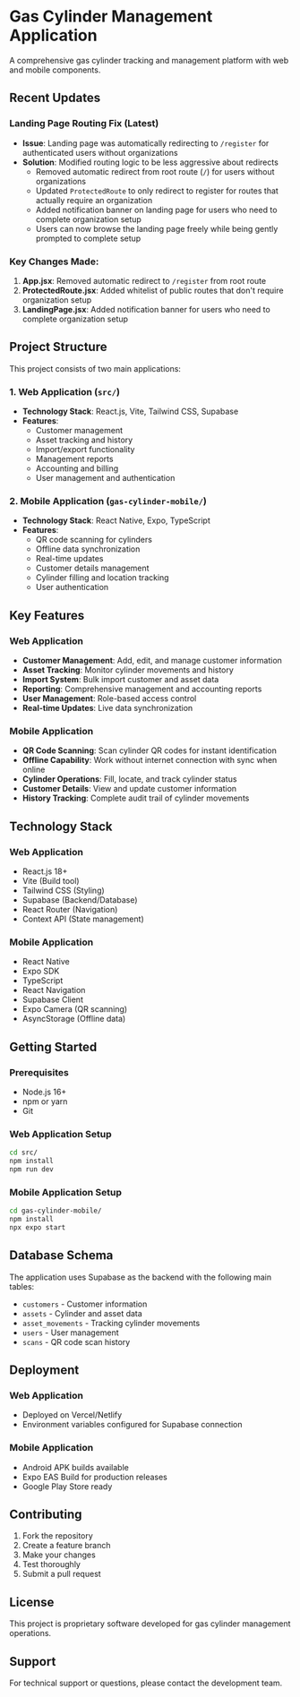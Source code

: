 # Gas Cylinder Management Application

A comprehensive gas cylinder tracking and management platform with web and mobile components.

## Recent Updates

### Landing Page Routing Fix (Latest)
- **Issue**: Landing page was automatically redirecting to `/register` for authenticated users without organizations
- **Solution**: Modified routing logic to be less aggressive about redirects
  - Removed automatic redirect from root route (`/`) for users without organizations
  - Updated `ProtectedRoute` to only redirect to register for routes that actually require an organization
  - Added notification banner on landing page for users who need to complete organization setup
  - Users can now browse the landing page freely while being gently prompted to complete setup

### Key Changes Made:
1. **App.jsx**: Removed automatic redirect to `/register` from root route
2. **ProtectedRoute.jsx**: Added whitelist of public routes that don't require organization setup
3. **LandingPage.jsx**: Added notification banner for users who need to complete organization setup

## Project Structure

This project consists of two main applications:

### 1. Web Application (`src/`)
- **Technology Stack**: React.js, Vite, Tailwind CSS, Supabase
- **Features**:
  - Customer management
  - Asset tracking and history
  - Import/export functionality
  - Management reports
  - Accounting and billing
  - User management and authentication

### 2. Mobile Application (`gas-cylinder-mobile/`)
- **Technology Stack**: React Native, Expo, TypeScript
- **Features**:
  - QR code scanning for cylinders
  - Offline data synchronization
  - Real-time updates
  - Customer details management
  - Cylinder filling and location tracking
  - User authentication

## Key Features

### Web Application
- **Customer Management**: Add, edit, and manage customer information
- **Asset Tracking**: Monitor cylinder movements and history
- **Import System**: Bulk import customer and asset data
- **Reporting**: Comprehensive management and accounting reports
- **User Management**: Role-based access control
- **Real-time Updates**: Live data synchronization

### Mobile Application
- **QR Code Scanning**: Scan cylinder QR codes for instant identification
- **Offline Capability**: Work without internet connection with sync when online
- **Cylinder Operations**: Fill, locate, and track cylinder status
- **Customer Details**: View and update customer information
- **History Tracking**: Complete audit trail of cylinder movements

## Technology Stack

### Web Application
- React.js 18+
- Vite (Build tool)
- Tailwind CSS (Styling)
- Supabase (Backend/Database)
- React Router (Navigation)
- Context API (State management)

### Mobile Application
- React Native
- Expo SDK
- TypeScript
- React Navigation
- Supabase Client
- Expo Camera (QR scanning)
- AsyncStorage (Offline data)

## Getting Started

### Prerequisites
- Node.js 16+ 
- npm or yarn
- Git

### Web Application Setup
```bash
cd src/
npm install
npm run dev
```

### Mobile Application Setup
```bash
cd gas-cylinder-mobile/
npm install
npx expo start
```

## Database Schema

The application uses Supabase as the backend with the following main tables:
- `customers` - Customer information
- `assets` - Cylinder and asset data
- `asset_movements` - Tracking cylinder movements
- `users` - User management
- `scans` - QR code scan history

## Deployment

### Web Application
- Deployed on Vercel/Netlify
- Environment variables configured for Supabase connection

### Mobile Application
- Android APK builds available
- Expo EAS Build for production releases
- Google Play Store ready

## Contributing

1. Fork the repository
2. Create a feature branch
3. Make your changes
4. Test thoroughly
5. Submit a pull request

## License

This project is proprietary software developed for gas cylinder management operations.

## Support

For technical support or questions, please contact the development team. 